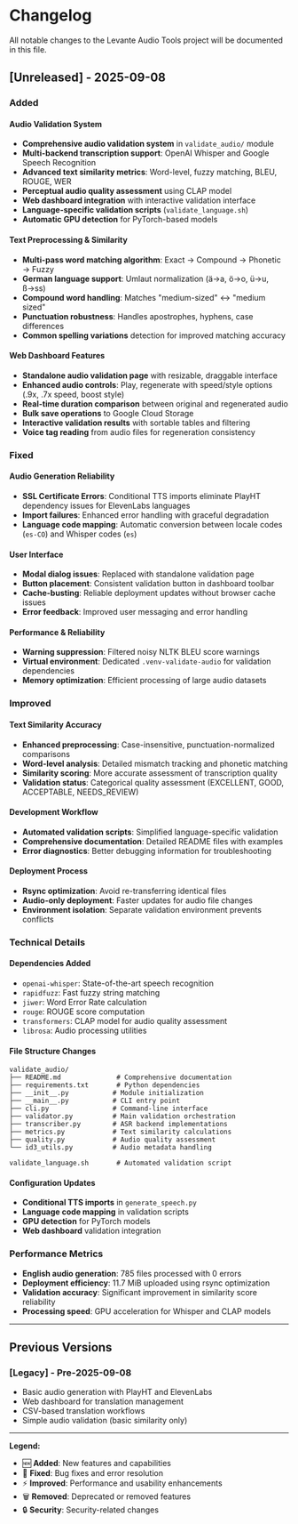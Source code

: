 # Changelog

All notable changes to the Levante Audio Tools project will be documented in this file.

## [Unreleased] - 2025-09-08

### Added

#### Audio Validation System
- **Comprehensive audio validation system** in `validate_audio/` module
- **Multi-backend transcription support**: OpenAI Whisper and Google Speech Recognition
- **Advanced text similarity metrics**: Word-level, fuzzy matching, BLEU, ROUGE, WER
- **Perceptual audio quality assessment** using CLAP model
- **Web dashboard integration** with interactive validation interface
- **Language-specific validation scripts** (`validate_language.sh`)
- **Automatic GPU detection** for PyTorch-based models

#### Text Preprocessing & Similarity
- **Multi-pass word matching algorithm**: Exact → Compound → Phonetic → Fuzzy
- **German language support**: Umlaut normalization (ä→a, ö→o, ü→u, ß→ss)
- **Compound word handling**: Matches "medium-sized" ↔ "medium sized"
- **Punctuation robustness**: Handles apostrophes, hyphens, case differences
- **Common spelling variations** detection for improved matching accuracy

#### Web Dashboard Features
- **Standalone audio validation page** with resizable, draggable interface
- **Enhanced audio controls**: Play, regenerate with speed/style options (.9x, .7x speed, boost style)
- **Real-time duration comparison** between original and regenerated audio
- **Bulk save operations** to Google Cloud Storage
- **Interactive validation results** with sortable tables and filtering
- **Voice tag reading** from audio files for regeneration consistency

### Fixed

#### Audio Generation Reliability
- **SSL Certificate Errors**: Conditional TTS imports eliminate PlayHT dependency issues for ElevenLabs languages
- **Import failures**: Enhanced error handling with graceful degradation
- **Language code mapping**: Automatic conversion between locale codes (`es-CO`) and Whisper codes (`es`)

#### User Interface
- **Modal dialog issues**: Replaced with standalone validation page
- **Button placement**: Consistent validation button in dashboard toolbar
- **Cache-busting**: Reliable deployment updates without browser cache issues
- **Error feedback**: Improved user messaging and error handling

#### Performance & Reliability
- **Warning suppression**: Filtered noisy NLTK BLEU score warnings
- **Virtual environment**: Dedicated `.venv-validate-audio` for validation dependencies
- **Memory optimization**: Efficient processing of large audio datasets

### Improved

#### Text Similarity Accuracy
- **Enhanced preprocessing**: Case-insensitive, punctuation-normalized comparisons
- **Word-level analysis**: Detailed mismatch tracking and phonetic matching
- **Similarity scoring**: More accurate assessment of transcription quality
- **Validation status**: Categorical quality assessment (EXCELLENT, GOOD, ACCEPTABLE, NEEDS_REVIEW)

#### Development Workflow
- **Automated validation scripts**: Simplified language-specific validation
- **Comprehensive documentation**: Detailed README files with examples
- **Error diagnostics**: Better debugging information for troubleshooting

#### Deployment Process
- **Rsync optimization**: Avoid re-transferring identical files
- **Audio-only deployment**: Faster updates for audio file changes
- **Environment isolation**: Separate validation environment prevents conflicts

### Technical Details

#### Dependencies Added
- `openai-whisper`: State-of-the-art speech recognition
- `rapidfuzz`: Fast fuzzy string matching
- `jiwer`: Word Error Rate calculation
- `rouge`: ROUGE score computation
- `transformers`: CLAP model for audio quality assessment
- `librosa`: Audio processing utilities

#### File Structure Changes
```
validate_audio/
├── README.md              # Comprehensive documentation
├── requirements.txt       # Python dependencies
├── __init__.py           # Module initialization
├── __main__.py           # CLI entry point
├── cli.py                # Command-line interface
├── validator.py          # Main validation orchestration
├── transcriber.py        # ASR backend implementations
├── metrics.py            # Text similarity calculations
├── quality.py            # Audio quality assessment
└── id3_utils.py          # Audio metadata handling

validate_language.sh       # Automated validation script
```

#### Configuration Updates
- **Conditional TTS imports** in `generate_speech.py`
- **Language code mapping** in validation scripts
- **GPU detection** for PyTorch models
- **Web dashboard** validation integration

### Performance Metrics
- **English audio generation**: 785 files processed with 0 errors
- **Deployment efficiency**: 11.7 MiB uploaded using rsync optimization
- **Validation accuracy**: Significant improvement in similarity score reliability
- **Processing speed**: GPU acceleration for Whisper and CLAP models

---

## Previous Versions

### [Legacy] - Pre-2025-09-08
- Basic audio generation with PlayHT and ElevenLabs
- Web dashboard for translation management
- CSV-based translation workflows
- Simple audio validation (basic similarity only)

---

**Legend:**
- 🆕 **Added**: New features and capabilities
- 🔧 **Fixed**: Bug fixes and error resolution
- ⚡ **Improved**: Performance and usability enhancements
- 🗑️ **Removed**: Deprecated or removed features
- 🔒 **Security**: Security-related changes
